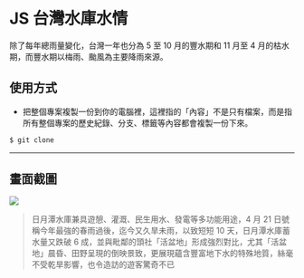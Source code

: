 # JS 台灣水庫水情

除了每年總雨量變化，台灣一年也分為 5 至 10 月的豐水期和 11 月至 4 月的枯水期，而豐水期以梅雨、颱風為主要降雨來源。

## 使用方式
- 把整個專案複製一份到你的電腦裡，這裡指的「內容」不是只有檔案，而是指所有整個專案的歷史紀錄、分支、標籤等內容都會複製一份下來。
```sh
$ git clone
```

----

## 畫面截圖
![](https://i.imgur.com/7kupVfa.png)
> 日月潭水庫兼具遊憩、灌溉、民生用水、發電等多功能用途，4 月 21 日號稱今年最強的春雨過後，迄今又久旱未雨，以致短短 10 天，日月潭水庫蓄水量又跌破 6 成，並與毗鄰的頭社「活盆地」形成強烈對比，尤其「活盆地」晨昏、田野呈現的倒映景致，更展現蘊含豐富地下水的特殊地質，絲毫不受乾旱影響，也令造訪的遊客驚奇不已